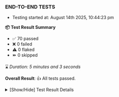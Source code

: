 ### END-TO-END TESTS

- Testing started at: August 14th 2025, 10:44:23 pm

**📦 Test Result Summary**

- ✅ 70 passed
- ❌ 0 failed
- ⚠️ 0 flaked
- ⏩ 0 skipped

⌛ _Duration: 5 minutes and 3 seconds_

**Overall Result**: 👍 All tests passed.



<details>
    <summary>[Show/Hide] Test Result Details</summary>
    <div markdown="1">

| Test | Browser | Test Case | Tags | Result |
| :---: | :---: | :--- | :---: | :---: |

</div>
</details>


<!-- To see the full report, please visit our CI/CD pipeline with reporter. -->